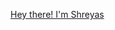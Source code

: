 [Hey there! I'm Shreyas]("https://github.com/shreyasdethe/shreyasdethe/blob/main/intro1.gif")
<!--
### Hey! 👋
#### I'm an Electrical Engineer exploring software as a hobby

- 🔭 I’m currently working on open source contributions both software and hardware
- 🌱 I’m learning Android and Kotlin
- 💕 I'm interested in simulations of the real world, nature and otherwise
- 📫 How to reach me: Drop a DM at instagram.com/shys.d or email!
- ⚡ Fun fact: My Electrical peeps say that I joined the dark side by working on software 👀
-->
